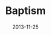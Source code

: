 ---
layout: music 
title: "Baptism"
series: "Kingdom Come"
date: 2013-11-25 
description: "Baptism"
audio: "http://www.crossroads.net/players/media/hq/kingdomcome_07.mp3"
audio-duration: "31:21"
src: "http://www.crossroads.net/players/media/series/Kingdom_190x110.jpg"
---